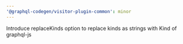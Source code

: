 ```yaml
---
'@graphql-codegen/visitor-plugin-common': minor
---
```


Introduce replaceKinds option to replace kinds as strings with Kind of graphql-js
